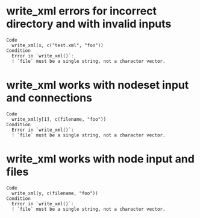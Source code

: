 # write_xml errors for incorrect directory and with invalid inputs

    Code
      write_xml(x, c("test.xml", "foo"))
    Condition
      Error in `write_xml()`:
      ! `file` must be a single string, not a character vector.

# write_xml works with nodeset input and connections

    Code
      write_xml(y[1], c(filename, "foo"))
    Condition
      Error in `write_xml()`:
      ! `file` must be a single string, not a character vector.

# write_xml works with node input and files

    Code
      write_xml(y, c(filename, "foo"))
    Condition
      Error in `write_xml()`:
      ! `file` must be a single string, not a character vector.

